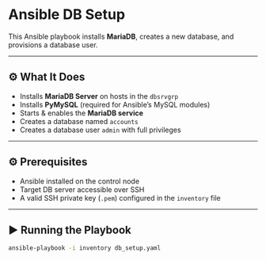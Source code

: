 # Ansible DB Setup

This Ansible playbook installs **MariaDB**, creates a new database, and provisions a database user.

---

## ⚙️ What It Does

- Installs **MariaDB Server** on hosts in the `dbsrvgrp`
- Installs **PyMySQL** (required for Ansible’s MySQL modules)
- Starts & enables the **MariaDB service**
- Creates a database named `accounts`
- Creates a database user `admin` with full privileges

---

## ⚙️ Prerequisites

- Ansible installed on the control node
- Target DB server accessible over SSH
- A valid SSH private key (`.pem`) configured in the `inventory` file

---

## ▶️ Running the Playbook

```bash
ansible-playbook -i inventory db_setup.yaml
```
